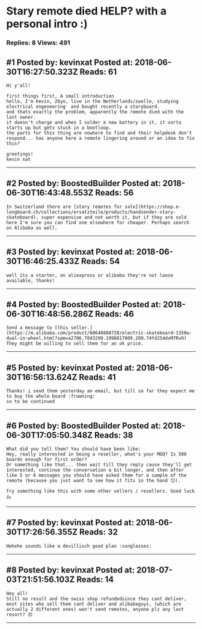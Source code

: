 # Stary remote died HELP? with a personal intro :)

### Replies: 8 Views: 491

## \#1 Posted by: kevinxat Posted at: 2018-06-30T16:27:50.323Z Reads: 61

```
Hi y'all! 

first things first, A small introduction
hello, I'm Kevin, 26yo, live in the Netherlands/zwolle, studying electrical engeneering  and bought recently a staryboard.
and thats exactly the problem, apparently the remote died with the last owner.
it doesn't charge and when I solder a new battery in it, it sorta starts up but gets stuck in a bootloop.
the parts for this thing are nowhere to find and their helpdesk don't respond... has anyone here a remote lingering around or an idea to fix this?

greetings!
kevin xat
```

---
## \#2 Posted by: BoostedBuilder Posted at: 2018-06-30T16:43:48.553Z Reads: 56

```
In Switzerland there are [stary remotes for sale](https://shop.e-longboard.ch/collections/ersatzteile/products/handsender-stary-skateboard), super expensive and not worth it, but if they are sold here I'm sure you can find one elsewhere for cheaper. Perhaps search on Alibaba as well.
```

---
## \#3 Posted by: kevinxat Posted at: 2018-06-30T16:46:25.433Z Reads: 54

```
well its a starter, on aliexpress or alibaba they're not loose available, thanks!
```

---
## \#4 Posted by: BoostedBuilder Posted at: 2018-06-30T16:48:56.286Z Reads: 46

```
Send a message to [this seller.](https://m.alibaba.com/product/60640888728/electric-skateboard-1350w-dual-in-wheel.html?spm=a2706.7843299.1998817009.209.74fd254dxM7RvO) They might be willing to sell them for an ok price.
```

---
## \#5 Posted by: kevinxat Posted at: 2018-06-30T16:56:13.624Z Reads: 41

```
Thanks! i send them yesterday an email, but till so far they expect me to buy the whole board :frowning: 
so to be continued
```

---
## \#6 Posted by: BoostedBuilder Posted at: 2018-06-30T17:05:50.348Z Reads: 38

```
What did you tell them? You should have been like:
Hey, really interested in being a reseller, what's your MOQ? Is 500 boards enough for first order?
Or something like that... then wait till they reply cause they'll get interested, continue the conversation a bit longer, and then after like 5 or 6 messages you should have asked them for a sample of the remote (because you just want to see how it fits in the hand 😏).

Try something like this with some other sellers / resellers. Good luck 👍
```

---
## \#7 Posted by: kevinxat Posted at: 2018-06-30T17:26:56.355Z Reads: 32

```
Hehehe sounds like a devillisch good plan :sunglasses:
```

---
## \#8 Posted by: kevinxat Posted at: 2018-07-03T21:51:56.103Z Reads: 14

```
Hey all! 
Still no result and the swiss shop refundedsince they cant deliver, most sites who sell them cant deliver and alibabaguys, (which are actually 2 different ones) won't send remotes, anyone plz any last resort? 😣
```

---
